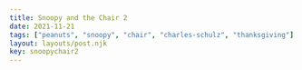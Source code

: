 ```yaml
---
title: Snoopy and the Chair 2
date: 2021-11-21
tags: ["peanuts", "snoopy", "chair", "charles-schulz", "thanksgiving"]
layout: layouts/post.njk
key: snoopychair2
---
```

